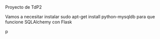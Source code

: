 Proyecto de TdP2

Vamos a necesitar instalar 
    sudo apt-get install python-mysqldb
para que funcione SQLAlchemy con Flask

p